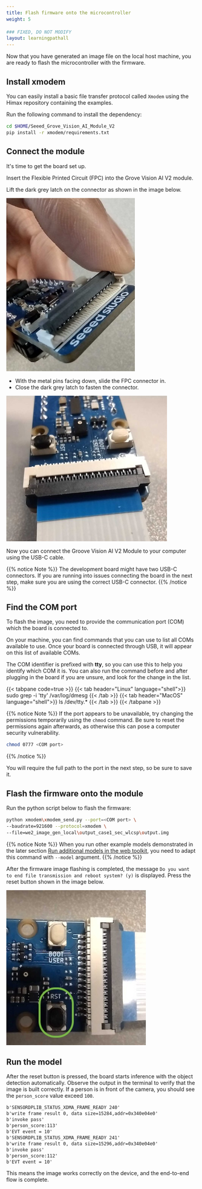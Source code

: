```yaml
---
title: Flash firmware onto the microcontroller
weight: 5

### FIXED, DO NOT MODIFY
layout: learningpathall
---
```


Now that you have generated an image file on the local host machine, you are ready to flash the microcontroller with the firmware.

## Install xmodem

You can easily install a basic file transfer protocol called `Xmodem` using the Himax repository containing the examples. 

Run the following command to install the dependency:

```bash
cd $HOME/Seeed_Grove_Vision_AI_Module_V2
pip install -r xmodem/requirements.txt
```

## Connect the module

It's time to get the board set up. 

Insert the Flexible Printed Circuit (FPC) into the Grove Vision AI V2 module. 

Lift the dark grey latch on the connector as shown in the image below.

![unlatched](./unlatched.jpg)

* With the metal pins facing down, slide the FPC connector in.
* Close the dark grey latch to fasten the connector.

![latched](./latched.jpg)

Now you can connect the Groove Vision AI V2 Module to your computer using the USB-C cable.

{{% notice Note %}}
The development board might have two USB-C connectors. If you are running into issues connecting the board in the next step, make sure you are using the correct USB-C connector.
{{% /notice %}}

## Find the COM port

To flash the image, you need to provide the communication port (COM) which the board is connected to. 

On your machine, you can find commands that you can use to list all COMs available to use. Once your board is connected through USB, it will appear on this list of available COMs. 

The COM identifier is prefixed with **tty**, so you can use this to help you identify which COM it is. You can also run the command before and after plugging in the board if you are unsure, and look for the change in the list.


{{< tabpane code=true >}}
  {{< tab header="Linux" language="shell">}}
sudo grep -i 'tty' /var/log/dmesg
  {{< /tab >}}
  {{< tab header="MacOS" language="shell">}}
ls /dev/tty.*
  {{< /tab >}}
{{< /tabpane >}}


{{% notice Note %}}
If the port appears to be unavailable, try changing the permissions temporarily using the `chmod` command. Be sure to reset the permissions again afterwards, as otherwise this can pose a computer security vulnerability.

```bash
chmod 0777 <COM port>
```
{{% /notice %}}

You will require the full path to the port in the next step, so be sure to save it. 

## Flash the firmware onto the module

Run the python script below to flash the firmware:

```bash
python xmodem\xmodem_send.py --port=<COM port> \
--baudrate=921600 --protocol=xmodem \
--file=we2_image_gen_local\output_case1_sec_wlcsp\output.img
```

{{% notice Note %}}
When you run other example models demonstrated in the later section [Run additional models in the web toolkit](/learning-paths/embedded-and-microcontrollers/yolo-on-himax/web-toolkit/), you need to adapt this command with `--model` argument.
{{% /notice %}}

After the firmware image flashing is completed, the message `Do you want to end file transmission and reboot system? (y)` is displayed. Press the reset button shown in the image below.

![reset button](./reset_button.jpg)

## Run the model

After the reset button is pressed, the board starts inference with the object detection automatically. Observe the output in the terminal to verify that the image is built correctly. If a person is in front of the camera, you should see the `person_score` value exceed `100`.

```output
b'SENSORDPLIB_STATUS_XDMA_FRAME_READY 240'
b'write frame result 0, data size=15284,addr=0x340e04e0'
b'invoke pass'
b'person_score:113'
b'EVT event = 10'
b'SENSORDPLIB_STATUS_XDMA_FRAME_READY 241'
b'write frame result 0, data size=15296,addr=0x340e04e0'
b'invoke pass'
b'person_score:112'
b'EVT event = 10'
```

This means the image works correctly on the device, and the end-to-end flow is complete.
